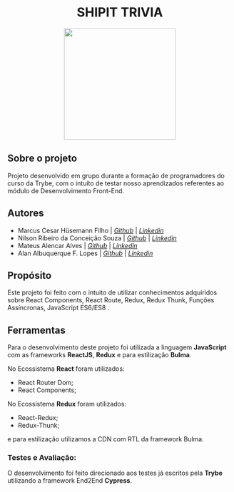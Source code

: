 <div align="center">
 
# SHIPIT TRIVIA

</div>
<div align="center">
  <img  width="250"  height="250"   src="https://cdn-images-1.medium.com/max/1200/1*OJAuAh5qU6DoJTvt7s7lpw.png">
</div>

## Sobre o projeto

Projeto desenvolvido em grupo durante a formação de programadores do curso da Trybe, com o intuíto de testar nosso aprendizados referentes ao módulo de Desenvolvimento Front-End.

## Autores

 - Marcus Cesar Hüsemann Filho | [*Github*](https://github.com/Marcuscps19) | [*Linkedin*](https://www.linkedin.com/in/marcus-husemann/)
- Nilson Ribeiro da Conceição Souza | *[Github](https://github.com/NilsonRCS)* | [*Linkedin*](https://www.linkedin.com/in/nilson-ribeiro-60a72616b/)
- Mateus Alencar Alves | *[Github](https://github.com/mateus2a)* | *[Linkedin](https://www.linkedin.com/in/mateus-alencar/)*
- Alan Albuquerque F. Lopes | *[Github](https://github.com/offpepe)* | [*Linkedin*](https://www.linkedin.com/in/alan-albuquerque-f-lopes-aa404b206/)

## Propósito

Este projeto foi feito com o intuito de utilizar conhecimentos adquiridos sobre React Components, React Route, Redux, Redux Thunk, Funções Assíncronas, JavaScript ES6/ES8 .

## Ferramentas

Para o desenvolvimento deste projeto foi utilizada a linguagem **JavaScript** com as frameworks **ReactJS**, **Redux** e para estilização **Bulma**. 

No Ecossistema **React** foram utilizados:

- React Router Dom;
- React Components;

No Ecossistema **Redux** foram utilizados:

- React-Redux;
- Redux-Thunk;

e para estilização utilizamos a CDN com RTL da framework Bulma.

### Testes e Avaliação:
O desenvolvimento foi feito direcionado aos testes já escritos pela **Trybe** utilizando a framework End2End **Cypress**.



